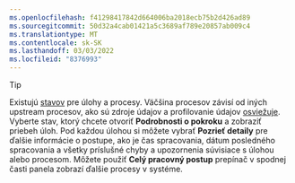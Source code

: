 ```yaml
---
ms.openlocfilehash: f41298417842d664006ba2018ecb75b2d426ad89
ms.sourcegitcommit: 50d32a4cab01421a5c3689af789e20857ab009c4
ms.translationtype: MT
ms.contentlocale: sk-SK
ms.lasthandoff: 03/03/2022
ms.locfileid: "8376993"
---
```

> [!TIP] 
> Existujú [stavov](../audience-insights/system.md#status-definitions) pre úlohy a procesy. Väčšina procesov závisí od iných upstream procesov, ako sú zdroje údajov a profilovanie údajov [osviežuje](../audience-insights/system.md#refresh-processes). Vyberte stav, ktorý chcete otvoriť **Podrobnosti o pokroku** a zobraziť priebeh úloh. Pod každou úlohou si môžete vybrať **Pozrieť detaily** pre ďalšie informácie o postupe, ako je čas spracovania, dátum posledného spracovania a všetky príslušné chyby a upozornenia súvisiace s úlohou alebo procesom. Môžete použiť **Celý pracovný postup** prepínač v spodnej časti panela zobrazí ďalšie procesy v systéme.